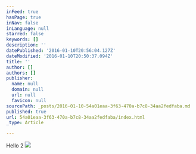 ```yaml
---
inFeed: true
hasPage: true
inNav: false
inLanguage: null
starred: false
keywords: []
description: ''
datePublished: '2016-01-10T20:56:04.127Z'
dateModified: '2016-01-10T20:50:37.094Z'
title: ''
author: []
authors: []
publisher:
  name: null
  domain: null
  url: null
  favicon: null
sourcePath: _posts/2016-01-10-54a01eaa-3f63-470a-b7c8-34aa2fedfaba.md
published: true
url: 54a01eaa-3f63-470a-b7c8-34aa2fedfaba/index.html
_type: Article

---
```

Hello 2
![](https://the-grid-user-content.s3-us-west-2.amazonaws.com/f117dde4-29d6-4153-8ab5-fbb98c1d09c6.jpg)